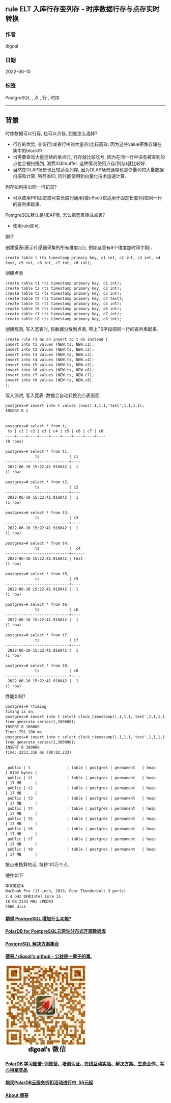 ## rule ELT 入库行存变列存 - 时序数据行存与点存实时转换       
          
### 作者          
digoal          
          
### 日期          
2022-06-10          
          
### 标签          
PostgreSQL , 点 , 行 , 时序     
          
----          
          
## 背景    
  
时序数据可以行存, 也可以点存, 到底怎么选择?    
- 行存的优势, 查询行(或者行中的大量点)比较高效, 因为这些value密集存储在集中的block中.    
- 当需要查询大量连续的单点时, 行存就比较吃亏, 因为在同一行中没有被查到的点也会被扫描到, 浪费IO和buffer. 这种情况使用点存(列存)就比较好.    
- 当然在OLAP场景也比较适合列存, 因为OLAP场景通常也是少量列的大量数据扫描和计算, 列存省IO, 同时能使用到向量化技术加速计算.    
  
列存如何拼出同一行记录?   
- 可以使用PK(固定或可变长度列通用)或offset(仅适用于固定长度列)把同一行的各列串起来.    
  
PostgreSQL默认是HEAP表, 怎么把宽表转成点表?    
- 使用rule即可.  
  
例子  
  
创建宽表(表示传感器采集的所有维度(点), 例如这里有8个维度加时间字段).   
```  
create table t (ts timestamp primary key, c1 int, c2 int, c3 int, c4 text, c5 int, c6 int, c7 int, c8 int);  
```  
  
创建点表  
```  
create table t1 (ts timestamp primary key, c1 int);  
create table t2 (ts timestamp primary key, c2 int);  
create table t3 (ts timestamp primary key, c3 int);  
create table t4 (ts timestamp primary key, c4 text);  
create table t5 (ts timestamp primary key, c5 int);  
create table t6 (ts timestamp primary key, c6 int);  
create table t7 (ts timestamp primary key, c7 int);  
create table t8 (ts timestamp primary key, c8 int);  
```  
  
创建规则, 写入宽表时, 将数据分散到点表, 带上TS字段把同一行的各列串起来.   
```  
create rule r1 as on insert to t do instead (  
insert into t1 values (NEW.ts, NEW.c1);  
insert into t2 values (NEW.ts, NEW.c2);  
insert into t3 values (NEW.ts, NEW.c3);  
insert into t4 values (NEW.ts, NEW.c4);  
insert into t5 values (NEW.ts, NEW.c5);  
insert into t6 values (NEW.ts, NEW.c6);  
insert into t7 values (NEW.ts, NEW.c7);  
insert into t8 values (NEW.ts, NEW.c8)  
);  
```  
  
写入测试, 写入宽表, 数据会自动转换到点表里面:  
  
```  
postgres=# insert into t values (now(),1,1,1,'test',1,1,1,1);  
INSERT 0 1  
  
  
postgres=# select * from t;  
 ts | c1 | c2 | c3 | c4 | c5 | c6 | c7 | c8   
----+----+----+----+----+----+----+----+----  
(0 rows)  
  
postgres=# select * from t1;  
             ts             | c1   
----------------------------+----  
 2022-06-10 15:22:41.916042 |  1  
(1 row)  
  
postgres=# select * from t2;  
             ts             | c2   
----------------------------+----  
 2022-06-10 15:22:41.916042 |  1  
(1 row)  
  
postgres=# select * from t3;  
             ts             | c3   
----------------------------+----  
 2022-06-10 15:22:41.916042 |  1  
(1 row)  
  
postgres=# select * from t4;  
             ts             |  c4    
----------------------------+------  
 2022-06-10 15:22:41.916042 | test  
(1 row)  
  
postgres=# select * from t5;  
             ts             | c5   
----------------------------+----  
 2022-06-10 15:22:41.916042 |  1  
(1 row)  
  
postgres=# select * from t6;  
             ts             | c6   
----------------------------+----  
 2022-06-10 15:22:41.916042 |  1  
(1 row)  
  
postgres=# select * from t7;  
             ts             | c7   
----------------------------+----  
 2022-06-10 15:22:41.916042 |  1  
(1 row)  
  
postgres=# select * from t8;  
             ts             | c8   
----------------------------+----  
 2022-06-10 15:22:41.916042 |  1  
(1 row)  
```  
  
性能如何?  
```  
postgres=# \timing  
Timing is on.  
postgres=# insert into t select clock_timestamp(),1,1,1,'test',1,1,1,1 from generate_series(1,100000);  
INSERT 0 100000  
Time: 791.200 ms  
postgres=# insert into t select clock_timestamp(),1,1,1,'test',1,1,1,1 from generate_series(1,300000);  
INSERT 0 300000  
Time: 2233.316 ms (00:02.233)  
  
  
 public | t                | table | postgres | permanent   | heap          | 8192 bytes |   
 public | t1               | table | postgres | permanent   | heap          | 17 MB      |   
 public | t2               | table | postgres | permanent   | heap          | 17 MB      |   
 public | t3               | table | postgres | permanent   | heap          | 17 MB      |   
 public | t4               | table | postgres | permanent   | heap          | 17 MB      |   
 public | t5               | table | postgres | permanent   | heap          | 17 MB      |   
 public | t6               | table | postgres | permanent   | heap          | 17 MB      |   
 public | t7               | table | postgres | permanent   | heap          | 17 MB      |   
 public | t8               | table | postgres | permanent   | heap          | 17 MB      |   
```  
  
按点来换算的话, 每秒101万个点.     
  
硬件如下  
```  
苹果笔记本   
MacBook Pro (13-inch, 2019, Four Thunderbolt 3 ports)   
2.4 GHz 四核Intel Core i5   
16 GB 2133 MHz LPDDR3   
256G disk   
```  
  
  
#### [期望 PostgreSQL 增加什么功能?](https://github.com/digoal/blog/issues/76 "269ac3d1c492e938c0191101c7238216")
  
  
#### [PolarDB for PostgreSQL云原生分布式开源数据库](https://github.com/ApsaraDB/PolarDB-for-PostgreSQL "57258f76c37864c6e6d23383d05714ea")
  
  
#### [PostgreSQL 解决方案集合](https://yq.aliyun.com/topic/118 "40cff096e9ed7122c512b35d8561d9c8")
  
  
#### [德哥 / digoal's github - 公益是一辈子的事.](https://github.com/digoal/blog/blob/master/README.md "22709685feb7cab07d30f30387f0a9ae")
  
  
![digoal's wechat](../pic/digoal_weixin.jpg "f7ad92eeba24523fd47a6e1a0e691b59")
  
  
#### [PolarDB 学习图谱: 训练营、培训认证、在线互动实验、解决方案、生态合作、写心得拿奖品](https://www.aliyun.com/database/openpolardb/activity "8642f60e04ed0c814bf9cb9677976bd4")
  
  
#### [购买PolarDB云服务折扣活动进行中, 55元起](https://www.aliyun.com/activity/new/polardb-yunparter?userCode=bsb3t4al "e0495c413bedacabb75ff1e880be465a")
  
  
#### [About 德哥](https://github.com/digoal/blog/blob/master/me/readme.md "a37735981e7704886ffd590565582dd0")
  
